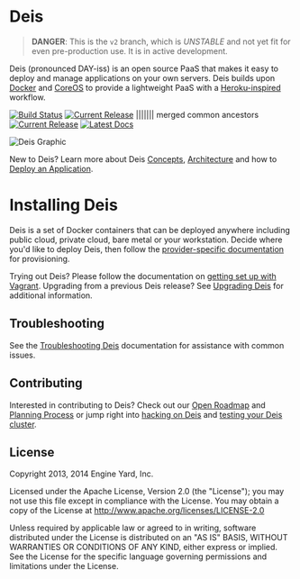 # Deis

> **DANGER**: This is the `v2` branch, which is *UNSTABLE* and not yet
> fit for even pre-production use. It is in active development.

Deis (pronounced DAY-iss) is an open source PaaS that makes it easy to deploy and manage applications on your own servers. Deis builds upon [Docker](http://docker.io/) and [CoreOS](http://coreos.com) to provide a lightweight PaaS with a [Heroku-inspired](http://heroku.com) workflow.

[![Build Status](https://ci.deis.io/buildStatus/icon?job=test-acceptance)](https://ci.deis.io/job/test-acceptance/)
[![Current Release](http://img.shields.io/badge/release-v1.10.0-1eb0fc.svg)](https://github.com/deis/deis/releases/tag/v1.10.0)
||||||| merged common ancestors
[![Current Release](http://img.shields.io/badge/release-v1.9.0-1eb0fc.svg)](https://github.com/deis/deis/releases/tag/v1.9.0)
[![Latest Docs](http://img.shields.io/badge/docs-latest-fc1e5e.svg)](http://docs.deis.io/en/latest/)

![Deis Graphic](https://s3-us-west-2.amazonaws.com/deis-images/deis-graphic.png)


New to Deis?  Learn more about Deis [Concepts](http://docs.deis.io/en/latest/understanding_deis/concepts/), [Architecture](http://docs.deis.io/en/latest/understanding_deis/architecture/) and how to [Deploy an Application](http://docs.deis.io/en/latest/using_deis/deploy-application/).


# Installing Deis

Deis is a set of Docker containers that can be deployed anywhere including public cloud, private cloud, bare metal or your workstation. Decide where you'd like to deploy Deis, then follow the [provider-specific documentation](http://docs.deis.io/en/latest/installing_deis/) for provisioning.

Trying out Deis? Please follow the documentation on [getting set up with Vagrant](http://docs.deis.io/en/latest/installing_deis/vagrant/).
Upgrading from a previous Deis release? See [Upgrading Deis](http://docs.deis.io/en/latest/managing_deis/upgrading-deis/) for additional information.

## Troubleshooting

See the [Troubleshooting Deis](http://docs.deis.io/en/latest/troubleshooting_deis/) documentation for
assistance with common issues.

## Contributing

Interested in contributing to Deis?  Check out our [Open Roadmap](http://docs.deis.io/en/latest/roadmap/roadmap/) and [Planning Process](http://docs.deis.io/en/latest/roadmap/planning/) or jump right into [hacking on Deis](http://docs.deis.io/en/latest/contributing/hacking/) and [testing your Deis cluster](http://docs.deis.io/en/latest/contributing/testing/).

## License

Copyright 2013, 2014 Engine Yard, Inc.

Licensed under the Apache License, Version 2.0 (the "License"); you may not use this file except in compliance with the License. You may obtain a copy of the License at <http://www.apache.org/licenses/LICENSE-2.0>

Unless required by applicable law or agreed to in writing, software distributed under the License is distributed on an "AS IS" BASIS, WITHOUT WARRANTIES OR CONDITIONS OF ANY KIND, either express or implied. See the License for the specific language governing permissions and limitations under the License.

